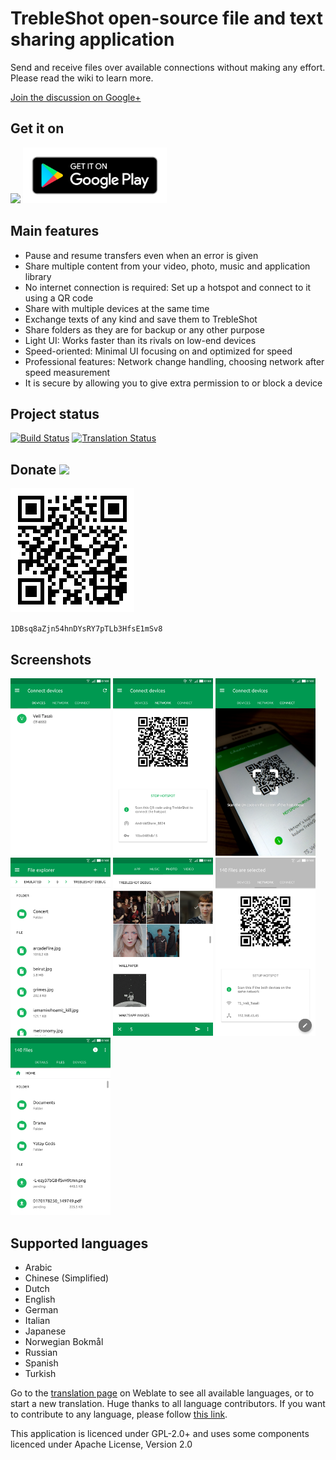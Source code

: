 # TrebleShot open-source file and text sharing application
Send and receive files over available connections without making any effort. Please read the wiki to learn more.

[Join the discussion on Google+](https://plus.google.com/communities/102916752990309950243)
 

## Get it on
[<img src="https://f-droid.org/badge/get-it-on.png" width="230">](https://f-droid.org/packages/com.genonbeta.TrebleShot/) [<img src="assets/google-play-badge.png" width="230">](https://play.google.com/store/apps/details?id=com.genonbeta.TrebleShot)

## Main features
* Pause and resume transfers even when an error is given
* Share multiple content from your video, photo, music and application library
* No internet connection is required: Set up a hotspot and connect to it using a QR code
* Share with multiple devices at the same time
* Exchange texts of any kind and save them to TrebleShot
* Share folders as they are for backup or any other purpose 
* Light UI: Works faster than its rivals on low-end devices
* Speed-oriented: Minimal UI focusing on and optimized for speed
* Professional features: Network change handling, choosing network after speed measurement
* It is secure by allowing you to give extra permission to or block a device

## Project status
[![Build Status](https://travis-ci.org/genonbeta/TrebleShot.svg)](https://travis-ci.org/genonbeta/TrebleShot)
[![Translation Status](https://hosted.weblate.org/widgets/TrebleShot/-/svg-badge.svg)](https://hosted.weblate.org/engage/TrebleShot/)

## Donate [<img src="https://bitcoin.org/img/icons/logotop.svg" width=90>](https://blockchain.info/address/1DBsq8aZjn54hnDYsRY7pTLb3HfsE1mSv8)
![BitcoinQR](assets/1DBsq8aZjn54hnDYsRY7pTLb3HfsE1mSv8.png)

`1DBsq8aZjn54hnDYsRY7pTLb3HfsE1mSv8`

## Screenshots
[<img src="fastlane/metadata/android/en-US/images/phoneScreenshots/shot_1.png" width=160>](fastlane/metadata/android/en-US/images/phoneScreenshots/shot_1.png)
[<img src="fastlane/metadata/android/en-US/images/phoneScreenshots/shot_2.png" width=160>](fastlane/metadata/android/en-US/images/phoneScreenshots/shot_2.png)
[<img src="fastlane/metadata/android/en-US/images/phoneScreenshots/shot_3.png" width=160>](fastlane/metadata/android/en-US/images/phoneScreenshots/shot_3.png)
[<img src="fastlane/metadata/android/en-US/images/phoneScreenshots/shot_4.png" width=160>](fastlane/metadata/android/en-US/images/phoneScreenshots/shot_4.png)
[<img src="fastlane/metadata/android/en-US/images/phoneScreenshots/shot_5.png" width=160>](fastlane/metadata/android/en-US/images/phoneScreenshots/shot_5.png)
[<img src="fastlane/metadata/android/en-US/images/phoneScreenshots/shot_6.png" width=160>](fastlane/metadata/android/en-US/images/phoneScreenshots/shot_6.png)
[<img src="fastlane/metadata/android/en-US/images/phoneScreenshots/shot_7.png" width=160>](fastlane/metadata/android/en-US/images/phoneScreenshots/shot_7.png)

## Supported languages
* Arabic
* Chinese (Simplified)
* Dutch
* English
* German
* Italian
* Japanese
* Norwegian Bokmål
* Russian
* Spanish
* Turkish

Go to the [translation page](https://hosted.weblate.org/engage/TrebleShot/) on Weblate to see all available languages, or to start a new translation. Huge thanks to all language contributors. If you want to contribute to any language, please follow [this link](https://plus.google.com/106757789289468250718/posts/RkXh8nhckxG).

This application is licenced under GPL-2.0+ and uses some components licenced under Apache License, Version 2.0

